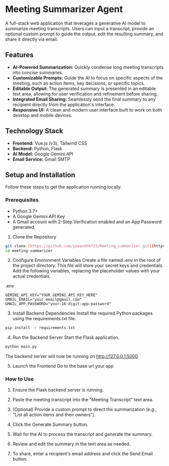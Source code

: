 # Meeting Summarizer Agent

A full-stack web application that leverages a generative AI model to summarize meeting transcripts. Users can input a transcript, provide an optional custom prompt to guide the output, edit the resulting summary, and share it directly via email.

## Features

* **AI-Powered Summarization:** Quickly condense long meeting transcripts into concise summaries.
* **Customizable Prompts:** Guide the AI to focus on specific aspects of the meeting, such as action items, key decisions, or specific topics.
* **Editable Output:** The generated summary is presented in an editable text area, allowing for user verification and refinement before sharing.
* **Integrated Email Sharing:** Seamlessly send the final summary to any recipient directly from the application's interface.
* **Responsive UI:** A clean and modern user interface built to work on both desktop and mobile devices.

## Technology Stack

* **Frontend:** Vue.js (v3), Tailwind CSS
* **Backend:** Python, Flask
* **AI Model:** Google Gemini API
* **Email Service:** Gmail SMTP

## Setup and Installation

Follow these steps to get the application running locally.

### Prerequisites

* Python 3.7+
* A Google Gemini API Key
* A Gmail account with 2-Step Verification enabled and an App Password generated.

 1. Clone the Repository

```bash
git clone [https://github.com/yaaashhh725/Meeting_summarizer.git](https://github.com/yaaashhh725/Meeting_summarizer.git)
cd meeting-summarizer
```

 2. Configure Environment Variables
Create a file named .env in the root of the project directory. This file will store your secret keys and credentials. Add the following variables, replacing the placeholder values with your actual credentials.

.env
```
GEMINI_API_KEY="YOUR_GEMINI_API_KEY_HERE"
GMAIL_EMAIL="your.email@gmail.com"
GMAIL_APP_PASSWORD="your-16-digit-app-password"
```
 3. Install Backend Dependencies
Install the required Python packages using the requirements.txt file.

```Bash
pip install -r requirements.txt
```

 4. Run the Backend Server
Start the Flask application.

```Bash
python main.py
```
The backend server will now be running on http://127.0.0.1:5000.

 5. Launch the Frontend
Go to the base url your app

### How to Use
1. Ensure the Flask backend server is running.

2. Paste the meeting transcript into the "Meeting Transcript" text area.

3. (Optional) Provide a custom prompt to direct the summarization (e.g., "List all action items and their owners").

4. Click the Generate Summary button.

5. Wait for the AI to process the transcript and generate the summary.

6. Review and edit the summary in the text area as needed.

7. To share, enter a recipient's email address and click the Send Email button.
